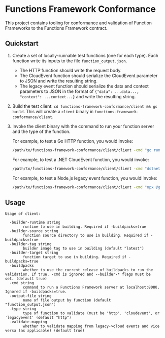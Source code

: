 # Functions Framework Conformance

This project contains tooling for conformance and validation of Function
Frameworks to the Functions Framework contract.

## Quickstart

1.  Create a set of locally-runnable test functions (one for each type). Each
    function write its inputs to the file `function_output.json`.

    -   The HTTP function should write the request body.
    -   The CloudEvent function should serialize the CloudEvent parameter to
        JSON and write the resulting string.
    -   The legacy event function should serialize the data and context
        parameters to JSON in the format of `{"data": ...data..., "context":
        ...context...}` and write the resulting string.

1.  Build the test client: `cd functions-framework-conformance/client && go
    build`. This will create a `client` binary in
    `functions-framework-conformance/client`.

1.  Invoke the client binary with the command to run your function server and
    the type of the function.

    For example, to test a Go HTTP function, you would invoke:

    ```sh
    /path/to/functions-framework-conformance/client/client -cmd "go run ." -type http
    ```

    For example, to test a .NET CloudEvent function, you would invoke:

    ```sh
    /path/to/functions-framework-conformance/client/client -cmd "dotnet run MyFunction" -type cloudevent
    ```

    For example, to test a Node.js legacy event function, you would invoke:

    ```sh
    /path/to/functions-framework-conformance/client/client -cmd "npx @google-cloud/functions-framework --target MyFunction --signature-type=event" -type legacyevent
    ```

## Usage

```
Usage of client:

  -builder-runtime string
        runtime to use in building. Required if -buildpacks=true
  -builder-source string
        function source directory to use in building. Required if -buildpacks=true
  -builder-tag string
        builder image tag to use in building (default "latest")
  -builder-target string
        function target to use in building. Required if -buildpacks=true
  -buildpacks
        whether to use the current release of buildpacks to run the validation. If true, -cmd is ignored and --builder-* flags must be set. (default true)
  -cmd string
        command to run a Functions Framework server at localhost:8080. Ignored if -buildpacks=true.
  -output-file string
        name of file output by function (default "function_output.json")
  -type string
        type of function to validate (must be 'http', 'cloudevent', or 'legacyevent' (default "http")
  -validate-mapping
        whether to validate mapping from legacy->cloud events and vice versa (as applicable) (default true)
```
